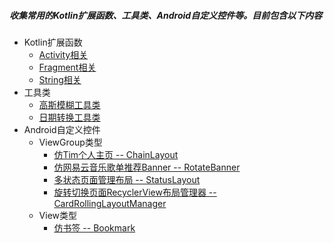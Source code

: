 ##### 收集常用的Kotlin扩展函数、工具类、Android自定义控件等。目前包含以下内容
 - Kotlin扩展函数
   - [Activity相关](#block_1_1)
   - [Fragment相关](#block_1_2)
   - [String相关](#block_1_3)
 - 工具类
   - [高斯模糊工具类](#block_2_1)
   - [日期转换工具类](#block_2_1)
 - Android自定义控件
   - ViewGroup类型
     - [仿Tim个人主页 -- ChainLayout](#block_3_1_1)
     - [仿网易云音乐歌单推荐Banner -- RotateBanner](#block_3_1_2)
     - [多状态页面管理布局 -- StatusLayout](#block_3_1_3)
     - [旋转切换页面RecyclerView布局管理器 -- CardRollingLayoutManager](#block_3_1_4)
   - View类型
     - [仿书签 -- Bookmark](#block_3_2_1)
 
